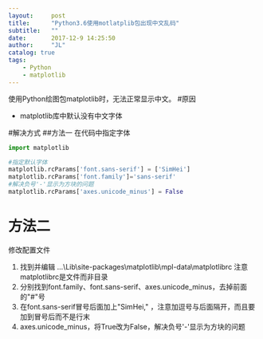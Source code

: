 ```yaml
---
layout:     post
title:      "Python3.6使用motlatplib包出现中文乱码"
subtitle:	""
date:       2017-12-9 14:25:50
author:     "JL"
catalog: true
tags:
    - Python
	- matplotlib
---
```

使用Python绘图包matplotlib时，无法正常显示中文。
#原因
- matplotlib库中默认没有中文字体

#解决方式
##方法一
在代码中指定字体
```python
import matplotlib

#指定默认字体
matplotlib.rcParams['font.sans-serif'] = ['SimHei']
matplotlib.rcParams['font.family']='sans-serif'
#解决负号'-'显示为方块的问题
matplotlib.rcParams['axes.unicode_minus'] = False
```
# 方法二
修改配置文件
1.  找到并编辑  ...\Lib\site-packages\matplotlib\mpl-data\matplotlibrc 注意matplotlibrc是文件而非目录
2. 分别找到font.family、font.sans-serif、axes.unicode_minus，去掉前面的"#"号
3. 在font.sans-serif冒号后面加上"SimHei," ，注意加逗号与后面隔开，而且要加到冒号后而不是行末
4. axes.unicode_minus，将True改为False，解决负号'-'显示为方块的问题

